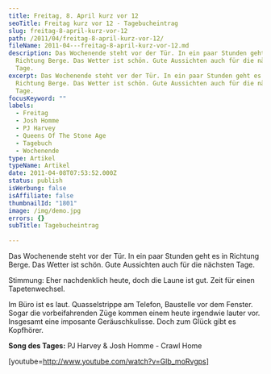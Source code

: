 ```yaml
---
title: Freitag, 8. April kurz vor 12
seoTitle: Freitag kurz vor 12 - Tagebucheintrag
slug: freitag-8-april-kurz-vor-12
path: /2011/04/freitag-8-april-kurz-vor-12/
fileName: 2011-04---freitag-8-april-kurz-vor-12.md
description: Das Wochenende steht vor der Tür. In ein paar Stunden geht es in
  Richtung Berge. Das Wetter ist schön. Gute Aussichten auch für die nächsten
  Tage.
excerpt: Das Wochenende steht vor der Tür. In ein paar Stunden geht es in
  Richtung Berge. Das Wetter ist schön. Gute Aussichten auch für die nächsten
  Tage.
focusKeyword: ""
labels:
  - Freitag
  - Josh Homme
  - PJ Harvey
  - Queens Of The Stone Age
  - Tagebuch
  - Wochenende
type: Artikel
typeName: Artikel
date: 2011-04-08T07:53:52.000Z
status: publish
isWerbung: false
isAffiliate: false
thumbnailId: "1801"
image: /img/demo.jpg
errors: {}
subTitle: Tagebucheintrag
  
---
```


Das Wochenende steht vor der Tür. In ein paar Stunden geht es in Richtung Berge.
Das Wetter ist schön. Gute Aussichten auch für die nächsten Tage.

Stimmung: Eher nachdenklich heute, doch die Laune ist gut. Zeit für einen
Tapetenwechsel.

Im Büro ist es laut. Quasselstrippe am Telefon, Baustelle vor dem Fenster. Sogar
die vorbeifahrenden Züge kommen einem heute irgendwie lauter vor. Insgesamt eine
imposante Geräuschkulisse. Doch zum Glück gibt es Kopfhörer.

**Song des Tages:** PJ Harvey &amp; Josh Homme - Crawl Home

[youtube=http://www.youtube.com/watch?v=Glb_moRvgps]

  